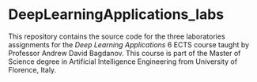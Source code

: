 # DeepLearningApplications_labs
This repository contains the source code for the three laboratories assignments for the *Deep Learning Applications* 6 ECTS course taught by Professor Andrew David Bagdanov. This course is part of the Master of Science degree in Artificial Intelligence Engineering from University of Florence, Italy.
